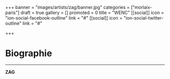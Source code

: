+++
banner = "images/artists/zag/banner.jpg"
categories = ["morlaix-paris"]
draft = true
gallery = []
promoted = 0
title = "WENC"
[[social]]
icon = "ion-social-facebook-outline"
link = "#"
[[social]]
icon = "ion-social-twitter-outline"
link = "#"

+++
# Biographie
---

**ZAG**